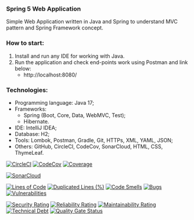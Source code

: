 ### Spring 5 Web Application
Simple Web Application written in Java and Spring to understand MVC pattern and Spring Framework concept.



### How to start:
1. Install and run any IDE for working with Java.
2. Run the application and check end-points work using Postman and link below:
   - http://localhost:8080/



### Technologies:
- Programming language: Java 17;
- Frameworks:
  - Spring (Boot, Core, Data, WebMVC, Test);
  - Hibernate.
- IDE: IntelliJ IDEA;
- Database: H2;
- Tools: Lombok, Postman, Gradle, Git, HTTPs, XML, YAML, JSON;
- Others: GitHub, CircleCI, CodeCov, SonarCloud, HTML, CSS, ThymeLeaf.

[![CircleCI](https://circleci.com/gh/Crazy-pro/spring5-web-app.svg?style=svg)](https://app.circleci.com/gh/Crazy-pro/spring5-web-app)
[![CodeCov](https://codecov.io/gh/Crazy-pro/spring5-web-app/branch/master/graph/badge.svg)](https://codecov.io/gh/Crazy-pro/spring5-web-app)
[![Coverage](https://sonarcloud.io/api/project_badges/measure?project=Crazy-pro_spring5-web-app&metric=coverage)](https://sonarcloud.io/summary/new_code?id=Crazy-pro_spring5-web-app)

[![SonarCloud](https://sonarcloud.io/images/project_badges/sonarcloud-black.svg)](https://sonarcloud.io/summary/new_code?id=Crazy-pro_spring5-web-app)

[![Lines of Code](https://sonarcloud.io/api/project_badges/measure?project=Crazy-pro_spring5-web-app&metric=ncloc)](https://sonarcloud.io/summary/new_code?id=Crazy-pro_spring5-web-app)
[![Duplicated Lines (%)](https://sonarcloud.io/api/project_badges/measure?project=Crazy-pro_spring5-web-app&metric=duplicated_lines_density)](https://sonarcloud.io/summary/new_code?id=Crazy-pro_spring5-web-app)
[![Code Smells](https://sonarcloud.io/api/project_badges/measure?project=Crazy-pro_spring5-web-app&metric=code_smells)](https://sonarcloud.io/summary/new_code?id=Crazy-pro_spring5-web-app)
[![Bugs](https://sonarcloud.io/api/project_badges/measure?project=Crazy-pro_spring5-web-app&metric=bugs)](https://sonarcloud.io/summary/new_code?id=Crazy-pro_spring5-web-app)
[![Vulnerabilities](https://sonarcloud.io/api/project_badges/measure?project=Crazy-pro_spring5-web-app&metric=vulnerabilities)](https://sonarcloud.io/summary/new_code?id=Crazy-pro_spring5-web-app)

[![Security Rating](https://sonarcloud.io/api/project_badges/measure?project=Crazy-pro_spring5-web-app&metric=security_rating)](https://sonarcloud.io/summary/new_code?id=Crazy-pro_spring5-web-app)
[![Reliability Rating](https://sonarcloud.io/api/project_badges/measure?project=Crazy-pro_spring5-web-app&metric=reliability_rating)](https://sonarcloud.io/summary/new_code?id=Crazy-pro_spring5-web-app)
[![Maintainability Rating](https://sonarcloud.io/api/project_badges/measure?project=Crazy-pro_spring5-web-app&metric=sqale_rating)](https://sonarcloud.io/summary/new_code?id=Crazy-pro_spring5-web-app)
[![Technical Debt](https://sonarcloud.io/api/project_badges/measure?project=Crazy-pro_spring5-web-app&metric=sqale_index)](https://sonarcloud.io/summary/new_code?id=Crazy-pro_spring5-web-app)
[![Quality Gate Status](https://sonarcloud.io/api/project_badges/measure?project=Crazy-pro_spring5-web-app&metric=alert_status)](https://sonarcloud.io/summary/new_code?id=Crazy-pro_spring5-web-app)
